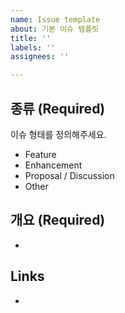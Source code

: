 ```yaml
---
name: Issue template
about: 기본 이슈 템플릿
title: ''
labels: ''
assignees: ''

---
```


## 종류 (Required)

이슈 형태를 정의해주세요.

- Feature
- Enhancement
- Proposal / Discussion
- Other

## 개요 (Required)

- 

## Links	

-

